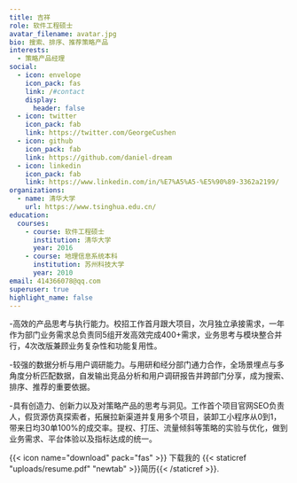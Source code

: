 ```yaml
---
title: 吉祥
role: 软件工程硕士
avatar_filename: avatar.jpg
bio: 搜索、排序、推荐策略产品
interests:
  - 策略产品经理
social:
  - icon: envelope
    icon_pack: fas
    link: /#contact
    display:
      header: false
  - icon: twitter
    icon_pack: fab
    link: https://twitter.com/GeorgeCushen
  - icon: github
    icon_pack: fab
    link: https://github.com/daniel-dream
  - icon: linkedin
    icon_pack: fab
    link: https://www.linkedin.com/in/%E7%A5%A5-%E5%90%89-3362a2199/
organizations:
  - name: 清华大学
    url: https://www.tsinghua.edu.cn/
education:
  courses:
    - course: 软件工程硕士
      institution: 清华大学
      year: 2016
    - course: 地理信息系统本科
      institution: 苏州科技大学
      year: 2010
email: 414366078@qq.com
superuser: true
highlight_name: false
---
```

\-高效的产品思考与执行能力。校招工作首月跟大项目，次月独立承接需求，一年作为部门业务需求总负责同5组开发高效完成400+需求，业务思考与模块整合并行，4次改版兼顾业务复杂性和功能复用性。

\-较强的数据分析与用户调研能力。与用研和经分部门通力合作，全场景埋点与多角度分析匹配数据，自发输出竞品分析和用户调研报告并跨部门分享，成为搜索、排序、推荐的重要依据。

\-具有创造力、创新力以及对策略产品的思考与洞见。工作首个项目官网SEO负责人，假货源仿真探索者，拓展拉新渠道并复用多个项目，装卸工小程序从0到1，带来日均30单100%的成交率。提权、打压、流量倾斜等策略的实验与优化，做到业务需求、平台体验以及指标达成的统一。

{{< icon name="download" pack="fas" >}} 下载我的 {{< staticref "uploads/resume.pdf" "newtab" >}}简历{{< /staticref >}}.